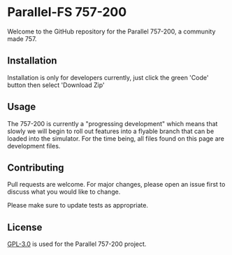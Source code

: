 # Parallel-FS 757-200

Welcome to the GitHub repository for the Parallel 757-200, a community made 757.

## Installation

Installation is only for developers currently, just click the green 'Code' button then select 'Download Zip'

## Usage

The 757-200 is currently a "progressing development" which means that slowly we will begin to roll out features into a flyable branch that can be loaded into the simulator. For the time being, all files found on this page are development files. 

## Contributing
Pull requests are welcome. For major changes, please open an issue first to discuss what you would like to change.

Please make sure to update tests as appropriate.

## License
[GPL-3.0](https://choosealicense.com/licenses/gpl-3.0/) is used for the Parallel 757-200 project. 